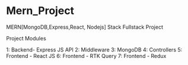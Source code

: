 # Mern_Project
MERN[MongoDB,Express,React, Nodejs] Stack Fullstack Project

Project Modules

1: Backend- Express JS API
2: Middleware
3: MongoDB
4: Controllers
5: Frontend - React JS
6: Frontend - RTK Query
7: Frontend - Redux